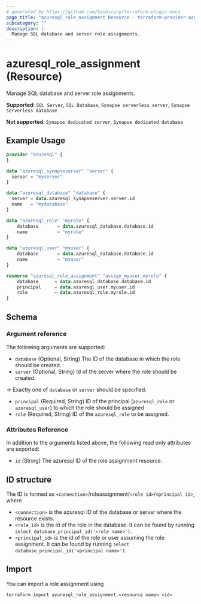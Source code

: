 ```yaml
---
# generated by https://github.com/hashicorp/terraform-plugin-docs
page_title: "azuresql_role_assignment Resource - terraform-provider-azuresql"
subcategory: ""
description: |-
  Manage SQL database and server role assignments.
---
```


# azuresql_role_assignment (Resource)

Manage SQL database and server role assignments.

**Supported**: `SQL Server`, `SQL Database`, `Synapse serverless server`, `Synapse serverless database` 

**Not supported**: `Synapse dedicated server`, `Synapse dedicated database`

## Example Usage

```terraform
provider "azuresql" {
}

data "azuresql_synapseserver" "server" {
  server = "myserver"
}

data "azuresql_database" "database" {
  server = data.azuresql_synapseserver.server.id
  name   = "mydatabase"
}

data "azuresql_role" "myrole" {
    database       = data.azuresql_database.database.id
    name           = "myrole"
}

data "azuresql_user" "myuser" {
    database       = data.azuresql_database.database.id
    name           = "myuser"
}

resource "azuresql_role_assignment" "assign_myuser_myrole" {
    database      = data.azuresql_database.database.id
    principal     = data.azuresql_user.myuser.id
    role          = data.azuresql_role.myrole.id
}

```

<!-- schema generated by tfplugindocs -->
## Schema

### Argument reference
The following arguments are supported:

- `database` (Optional, String) The ID of the database in which the role should be created. 
- `server` (Optional, String) Id of the server where the role should be created.

-> Exactly one of `database` or `server` should be specified.

- `principal` (Required, String) ID of the principal (`azuresql_role` or `azuresql_user`) to which the role should be assigned
- `role` (Required, String) ID of the `azuresql_role` to be assigned.

### Attributes Reference
In addition to the arguments listed above, the following read only attributes are exported:

- `id` (String) The azuresql ID of the role assignment resource.


## ID structure

The ID is formed as `<connection>`/roleassignment/`<role id>`/`<principal id>`, where
* `<connection>` is the azuresql ID of the database or server where the resource exists.
* `<role_id>` is the id of the role in the database. It can be found by running `select database_principal_id('<role name>')`.
* `<principal_id>` is the id of the role or user assuming the role assignment. It can be found by running `select database_principal_id('<principal name>')`.

## Import

You can import a role assignment using 

```shell
terraform import azuresql_role_assignment.<resource name> <id>
```